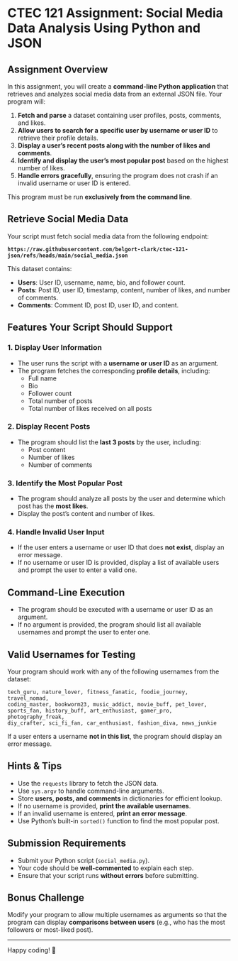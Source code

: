 # **CTEC 121 Assignment: Social Media Data Analysis Using Python and JSON**

## **Assignment Overview**  
In this assignment, you will create a **command-line Python application** that retrieves and analyzes social media data from an external JSON file. Your program will:  
1. **Fetch and parse** a dataset containing user profiles, posts, comments, and likes.  
2. **Allow users to search for a specific user by username or user ID** to retrieve their profile details.  
3. **Display a user’s recent posts along with the number of likes and comments**.  
4. **Identify and display the user’s most popular post** based on the highest number of likes.  
5. **Handle errors gracefully**, ensuring the program does not crash if an invalid username or user ID is entered.  

This program must be run **exclusively from the command line**.  

## **Retrieve Social Media Data**  
Your script must fetch social media data from the following endpoint:  

**`https://raw.githubusercontent.com/belgort-clark/ctec-121-json/refs/heads/main/social_media.json`**  

This dataset contains:  
- **Users**: User ID, username, name, bio, and follower count.  
- **Posts**: Post ID, user ID, timestamp, content, number of likes, and number of comments.  
- **Comments**: Comment ID, post ID, user ID, and content.  

## **Features Your Script Should Support**  

### **1. Display User Information**
- The user runs the script with a **username or user ID** as an argument.
- The program fetches the corresponding **profile details**, including:
  - Full name  
  - Bio  
  - Follower count  
  - Total number of posts  
  - Total number of likes received on all posts  

### **2. Display Recent Posts**  
- The program should list the **last 3 posts** by the user, including:  
  - Post content  
  - Number of likes  
  - Number of comments  

### **3. Identify the Most Popular Post**  
- The program should analyze all posts by the user and determine which post has the **most likes**.  
- Display the post’s content and number of likes.  

### **4. Handle Invalid User Input**  
- If the user enters a username or user ID that does **not exist**, display an error message.  
- If no username or user ID is provided, display a list of available users and prompt the user to enter a valid one.  

## **Command-Line Execution**  
- The program should be executed with a username or user ID as an argument.  
- If no argument is provided, the program should list all available usernames and prompt the user to enter one.  

## **Valid Usernames for Testing**  
Your program should work with any of the following usernames from the dataset:  

```
tech_guru, nature_lover, fitness_fanatic, foodie_journey, travel_nomad,  
coding_master, bookworm23, music_addict, movie_buff, pet_lover,  
sports_fan, history_buff, art_enthusiast, gamer_pro, photography_freak,  
diy_crafter, sci_fi_fan, car_enthusiast, fashion_diva, news_junkie
```

If a user enters a username **not in this list**, the program should display an error message.

## **Hints & Tips**  
- Use the `requests` library to fetch the JSON data.  
- Use `sys.argv` to handle command-line arguments.  
- Store **users, posts, and comments** in dictionaries for efficient lookup.  
- If no username is provided, **print the available usernames**.  
- If an invalid username is entered, **print an error message**.  
- Use Python’s built-in `sorted()` function to find the most popular post.  

## **Submission Requirements**  
- Submit your Python script (`social_media.py`).  
- Your code should be **well-commented** to explain each step.  
- Ensure that your script runs **without errors** before submitting.  

## **Bonus Challenge**  
Modify your program to allow multiple usernames as arguments so that the program can display **comparisons between users** (e.g., who has the most followers or most-liked post).  

---

Happy coding! 🚀
